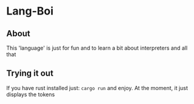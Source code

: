 # Lang-Boi

## About
This 'language' is just for fun and to learn a bit about interpreters and all that

## Trying it out
If you have rust installed just: `cargo run` and enjoy. At the moment, it just displays the tokens

